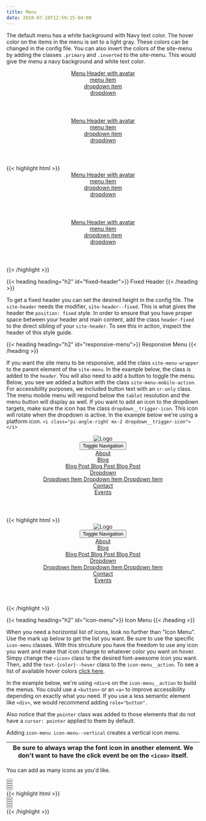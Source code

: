 ```yaml
---
title: Menu
date: 2018-07-20T12:59:15-04:00
---
```


The default menu has a white background with Navy text color. The hover color on the items in the menu is set to a light gray. These colors can be changed in the config file.
You can also invert the colors of the site-menu by adding the classes `.primary` and `.inverted` to the site-menu. This would give the menu a navy background and white text color.



<header class="site-header">
  <nav class="site-menu">
    <a href="#" class="site-menu__item">
      <span class="card__header-icon pill--circle-medium background-pink text-white mr-2">
        <i class="pi-rimdev text-base"></i>
      </span>
      <div class="font-lg">
        Menu Header with avatar
      </div>
    </a>
    <a href="#" class="site-menu__item">
      menu item
    </a>
    <div class="site-menu__item dropdown">
      <a href="#" class="dropdown__trigger">
        dropdown item
      </a>
      <div class="dropdown__content pin-right">
        <a href="#">
          dropdown
        </a>
      </div>
    </div>
  </nav>
</header>
<header class="site-header mt-5">
  <nav class="site-menu primary inverted">
    <a href="#" class="site-menu__item">
      <span class="card__header-icon pill--circle-medium background-pink text-white mr-2">
        <i class="pi-rimdev text-base"></i>
      </span>
      <div class="font-lg">
        Menu Header with avatar
      </div>
    </a>
    <a href="#" class="site-menu__item">
      menu item
    </a>
    <div class="site-menu__item dropdown">
      <a href="#" class="dropdown__trigger">
        dropdown item
      </a>
      <div class="dropdown__content pin-right">
        <a href="#">
          dropdown
        </a>
      </div>
    </div>
  </nav>
</header>

<div class="mt-3 mb-4">
{{< highlight html >}}
<header class="site-header">
  <nav class="site-menu">
    <a href="#" class="site-menu__item">
      <span class="card__header-icon pill--circle-medium background-pink text-white mr-2">
        <i class="pi-rimdev text-base"></i>
      </span>
      <div class="font-lg">
        Menu Header with avatar
      </div>
    </a>
    <a href="#" class="site-menu__item">
      menu item
    </a>
    <div class="site-menu__item dropdown">
      <a href="#" class="dropdown__trigger">
        dropdown item
      </a>
      <div class="dropdown__content pin-right">
        <a href="#">
          dropdown
        </a>
      </div>
    </div>
  </nav>
</header>
<header class="site-header mt-5">
  <nav class="site-menu primary inverted">
    <a href="#" class="site-menu__item">
      <span class="card__header-icon pill--circle-medium background-pink text-white mr-2">
        <i class="pi-rimdev text-base"></i>
      </span>
      <div class="font-lg">
        Menu Header with avatar
      </div>
    </a>
    <a href="#" class="site-menu__item">
      menu item
    </a>
    <div class="site-menu__item dropdown">
      <a href="#" class="dropdown__trigger">
        dropdown item
      </a>
      <div class="dropdown__content pin-right">
        <a href="#">
          dropdown
        </a>
      </div>
    </div>
  </nav>
</header>
{{< /highlight >}}
</div>


{{< heading heading="h2" id="fixed-header">}}
Fixed Header
{{< /heading >}}

To get a fixed header you can set the desired height in the config file. The `site-header` needs the modifier, `site-header--fixed`. This is what gives the header the `position: fixed` style.
In order to ensure that you have proper space between your header and main content, add the class `header-fixed` to the direct sibling of your `site-header`.
To see this in action, inspect the header of this style guide.



{{< heading heading="h2" id="responsive-menu">}}
Responsive Menu
{{< /heading >}}

If you want the site menu to be responsive, add the class `site-menu-wrapper` to the parent element of the `site-menu`.
In the example below, the class is added to the `header`. You will also need to add a button to toggle the menu. Below, you see we
added a button with the class `site-menu-mobile-action`. For accessibility purposes, we included button text with an `sr-only` class.
The menu mobile menu will respond below the `tablet` resolution and the menu button will display as well.
If you want to add an icon to the dropdown targets, make sure the icon has the class `dropdown__trigger-icon`. This icon will rotate when the dropdown
is active. In the example below we're using a platform icon. `<i class="pi-angle-right mx-2 dropdown__trigger-icon"></i>`


<header class="background-teal site-menu-wrapper py-3 px-3">
  <div class="block-container flex--justify-between">
    <div class="block block--shrink">
      <img src="https://dummyimage.com/150x50/fff/aaa" alt="Logo">
    </div>
    <button class="site-menu-mobile-action button--plain text-white">
      <span class="sr-only">Toggle Navigation</span>
      <i aria-hidden="true" focusable="false" class="pi-menu pi-xl"></i>
    </button>
    <nav class="site-menu background-teal inverted">
      <div class="site-menu__item">
        <a href="#" class="dropdown__trigger">
          About
        </a>
      </div>
      <div class="site-menu__item dropdown">
        <a href="#" class="dropdown__trigger flex flex--justify-between w-100">
          Blog <i class="pi-angle-right mx-2 dropdown__trigger-icon"></i>
        </a>
        <div class="dropdown__content pin-right">
          <a href="#">
            Blog Post
          </a>
          <a href="#">
            Blog Post
          </a>
          <a href="#">
            Blog Post
          </a>
        </div>
      </div>
      <div class="site-menu__item dropdown">
        <a href="#" class="dropdown__trigger flex flex--justify-between w-100">
          Dropdown <i class="pi-angle-right mx-2 dropdown__trigger-icon"></i>
        </a>
        <div class="dropdown__content pin-right">
          <a href="#">
            Dropdown Item
          </a>
          <a href="#">
            Dropdown Item
          </a>
          <a href="#">
            Dropdown Item
          </a>
        </div>
      </div>
      <div class="site-menu__item">
        <a href="#" class="dropdown__trigger">
          Contact
        </a>
      </div>
      <div class="site-menu__item">
        <a href="#" class="dropdown__trigger">
          Events
        </a>
      </div>
    </nav>
  </div>
</header>

<div class="mt-3 mb-4">
{{< highlight html >}}
<header class="background-teal site-menu-wrapper py-3 px-3">
  <div class="block-container flex--justify-between">
    <div class="block block--shrink">
      <img src="https://dummyimage.com/150x50/fff/aaa" alt="Logo">
    </div>
    <button class="site-menu-mobile-action button--plain text-white">
      <span class="sr-only">Toggle Navigation</span>
      <i focusable="false" class="pi-menu pi-xl"></i>
    </button>
    <nav class="site-menu background-teal inverted">
      <div class="site-menu__item">
        <a href="#" class="dropdown__trigger">
          About
        </a>
      </div>
      <div class="site-menu__item dropdown">
        <a href="#" class="dropdown__trigger flex flex--justify-between w-100">
          Blog <i class="pi-angle-right mx-2 dropdown__trigger-icon"></i>
        </a>
        <div class="dropdown__content pin-right">
          <a href="#">
            Blog Post
          </a>
          <a href="#">
            Blog Post
          </a>
          <a href="#">
            Blog Post
          </a>
        </div>
      </div>
      <div class="site-menu__item dropdown">
        <a href="#" class="dropdown__trigger flex flex--justify-between w-100">
          Dropdown <i class="pi-angle-right mx-2 dropdown__trigger-icon"></i>
        </a>
        <div class="dropdown__content pin-right">
          <a href="#">
            Dropdown Item
          </a>
          <a href="#">
            Dropdown Item
          </a>
          <a href="#">
            Dropdown Item
          </a>
        </div>
      </div>
      <div class="site-menu__item">
        <a href="#" class="dropdown__trigger">
          Contact
        </a>
      </div>
      <div class="site-menu__item">
        <a href="#" class="dropdown__trigger">
          Events
        </a>
      </div>
    </nav>
  </div>
</header>
{{< /highlight >}}
</div>
 
 

{{< heading heading="h2" id="icon-menu">}}
Icon Menu
{{< /heading >}}

When you need a horizontal list of icons, look no further than "Icon Menu". Use the mark up below
to get the list you want. Be sure to use the specific `icon-menu` classes. With this strcuture you have
the freedom to use any icon you want and make that icon change to whatever color you want on hover.
Simpy change the `<icon>` class to the desired font-awesome icon you want. Then, add the `text-{color}--hover`
class to the `icon-menu__action`. To see a list of available hover colors [click here](/section-typography.html#kssref-typography-utilities-color).

In the example below, we're using `<div>`s on the `icon-menu__action` to build the menus. You could use a `<button>` or an `<a>` to improve accessibility
depending on exactly what you need. If you use a less semantic element like `<div>`, we would recommend adding `role="button"`.

Also notice that the `pointer` class was added to those elements that do not have a `cursor: pointer` applied to them by default.

Adding `icon-menu icon-menu--vertical` creates a vertical icon menu.

| <i class="fpi-warning text-orange"></i> Be sure to always wrap the font icon in another element. We don't want to have the click event be on the `<icon>` itself. |
| ----------------------------------------------------------------------------------------------------------------------------------------------------------------- |


You can add as many icons as you'd like.


<div class="icon-menu">
  <div class="icon-menu__item">
    <button class="icon-menu__action button--plain text-negative--hover pointer">
      <i class="pi-trash" aria-hidden="hidden"></i>
    </button>
  </div>
  <div class="icon-menu__item">
    <button class="icon-menu__action button--plain text-positive--hover pointer">
      <i class="pi-edit" aria-hidden="hidden"></i>
    </button>
  </div>
  <div class="icon-menu__item">
    <button class="icon-menu__action button--plain text-red--hover pointer">
      <i class="pi-clock" aria-hidden="hidden"></i>
    </button>
  </div>
</div>
<div class="icon-menu icon-menu--vertical">
  <div class="icon-menu__item">
    <button class="icon-menu__action button--plain text-negative--hover pointer">
      <i class="pi-trash" aria-hidden="hidden"></i>
    </button>
  </div>
  <div class="icon-menu__item">
    <button class="icon-menu__action button--plain text-positive--hover pointer">
      <i class="pi-edit" aria-hidden="hidden"></i>
    </button>
  </div>
</div>

<div class="mt-3 mb-4">
{{< highlight html >}}
<div class="icon-menu">
  <div class="icon-menu__item">
    <button class="icon-menu__action button--plain text-negative--hover pointer">
      <i class="pi-trash"></i>
    </button>
  </div>
  <div class="icon-menu__item">
    <button class="icon-menu__action button--plain text-positive--hover pointer">
      <i class="pi-edit"></i>
    </button>
  </div>
  <div class="icon-menu__item">
    <button class="icon-menu__action button--plain text-red--hover pointer">
      <i class="pi-clock"></i>
    </button>
  </div>
</div>
<div class="icon-menu icon-menu--vertical">
  <div class="icon-menu__item">
    <button class="icon-menu__action button--plain text-negative--hover pointer">
      <i class="pi-trash"></i>
    </button>
  </div>
  <div class="icon-menu__item">
    <button class="icon-menu__action button--plain text-positive--hover pointer">
      <i class="pi-edit"></i>
    </button>
  </div>
</div>
{{< /highlight >}}
</div>

